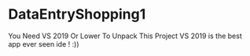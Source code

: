 # DataEntryShopping1
You Need VS 2019 Or Lower To Unpack This Project
VS 2019 is the best app ever seen ide ! :))
